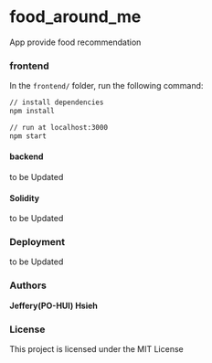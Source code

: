 # food_around_me
App provide food recommendation

### frontend

In the `frontend/` folder, run the following command:

``` bash
// install dependencies
npm install

// run at localhost:3000
npm start
```

#### backend

to be Updated

#### Solidity

to be Updated

### Deployment

to be Updated


### Authors

**Jeffery(PO-HUI) Hsieh**

### License

This project is licensed under the MIT License


